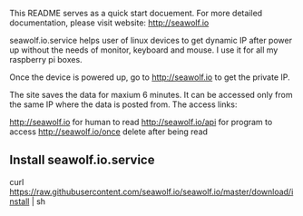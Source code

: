 This README serves as a quick start docuement. For more detailed documentation, please visit website: http://seawolf.io

seawolf.io.service helps user of linux devices to get dynamic IP after power up without the needs of monitor, keyboard and mouse. I use it for all my raspberry pi boxes.

Once the device is powered up, go to http://seawolf.io to get the private IP.

The site saves the data for maxium 6 minutes. It can be accessed only from the same IP where the data is posted from. The access links:

  http://seawolf.io       for human to read
  http://seawolf.io/api   for program to access
  http://seawolf.io/once  delete after being read

Install seawolf.io.service
--------------------------

curl https://raw.githubusercontent.com/seawolf.io/seawolf.io/master/download/install | sh
